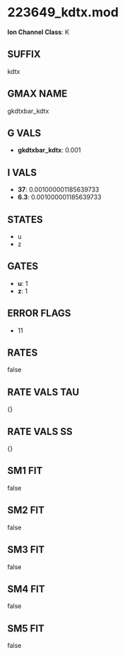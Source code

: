 # 223649_kdtx.mod

**Ion Channel Class**: K

## SUFFIX

kdtx

## GMAX NAME

gkdtxbar_kdtx

## G VALS

- **gkdtxbar_kdtx**: 0.001

## I VALS

- **37**: 0.001000001185639733
- **6.3**: 0.001000001185639733

## STATES

- u
- z

## GATES

- **u**: 1
- **z**: 1

## ERROR FLAGS

- 11

## RATES

false

## RATE VALS TAU

{}

## RATE VALS SS

{}

## SM1 FIT

false

## SM2 FIT

false

## SM3 FIT

false

## SM4 FIT

false

## SM5 FIT

false
